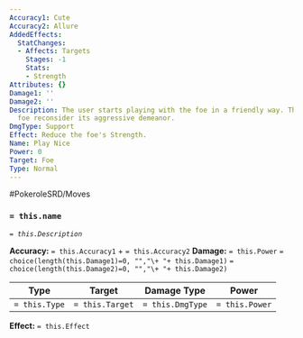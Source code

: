 ```yaml
---
Accuracy1: Cute
Accuracy2: Allure
AddedEffects:
  StatChanges:
  - Affects: Targets
    Stages: -1
    Stats:
    - Strength
Attributes: {}
Damage1: ''
Damage2: ''
Description: The user starts playing with the foe in a friendly way. This makes the
  foe reconsider its aggressive demeanor.
DmgType: Support
Effect: Reduce the foe's Strength.
Name: Play Nice
Power: 0
Target: Foe
Type: Normal
---
```


#PokeroleSRD/Moves

### `= this.name` 
*`= this.Description`*

**Accuracy:** `= this.Accuracy1` + `= this.Accuracy2`
**Damage:** `= this.Power` `= choice(length(this.Damage1)=0, "","\+ "+ this.Damage1)` `= choice(length(this.Damage2)=0, "","\+ "+ this.Damage2)`

| Type          | Target          | Damage Type          | Power          |
| ------------- | --------------- | ---------------- | -------------- |
| `= this.Type` | `= this.Target` | `= this.DmgType` | `= this.Power` | 

**Effect:** `= this.Effect`